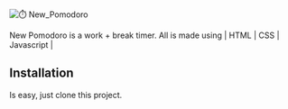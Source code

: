 ![⏱️ New_Pomodoro](https://github.com/Robodlan/new-pomodoro/assets/20174002/4b3ef0ad-8fcc-4b96-a3bf-106c443b39b9)


  New Pomodoro is a work + break timer. All is made using | HTML | CSS | Javascript |

## Installation
  Is easy, just clone this project.
